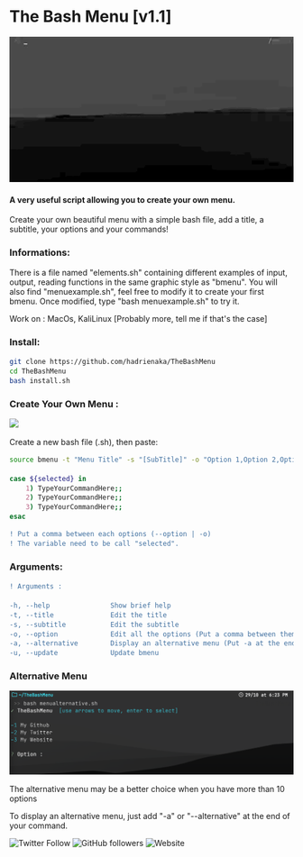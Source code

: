 # The Bash Menu [v1.1]
![](menu.gif)
#### A very useful script allowing you to create your own menu.
<p>Create your own beautiful menu with a simple bash file, add a title, a subtitle, your options and your commands!</p>

### Informations:
<p>There is a file named "elements.sh" containing different examples of input, output, reading functions in the same graphic style as "bmenu". You will also find "menuexample.sh", feel free to modify it to create your first bmenu. Once modified, type "bash menuexample.sh" to try it.</p>
<p>Work on : MacOs, KaliLinux [Probably more, tell me if that's the case]</p>

### Install:
```bash
git clone https://github.com/hadrienaka/TheBashMenu
cd TheBashMenu
bash install.sh
```

### Create Your Own Menu :
![](menuexemple.gif)

<p> Create a new bash file (.sh), then paste:</p>

```bash
source bmenu -t "Menu Title" -s "[SubTitle]" -o "Option 1,Option 2,Option 3"

case ${selected} in
	1) TypeYourCommandHere;;
	2) TypeYourCommandHere;;
	3) TypeYourCommandHere;;
esac
```

```diff
! Put a comma between each options (--option | -o)
! The variable need to be call "selected".
```

### Arguments:

```diff
! Arguments :

-h, --help               Show brief help
-t, --title              Edit the title
-s, --subtitle           Edit the subtitle
-o, --option             Edit all the options (Put a comma between them)
-a, --alternative        Display an alternative menu (Put -a at the end of the command)
-u, --update             Update bmenu

```

### Alternative Menu
![](menualternative.jpg)

<p> The alternative menu may be a better choice when you have more than 10 options </p>
<p> To display an alternative menu, just add "-a" or "--alternative" at the end of your command. </p>

![Twitter Follow](https://img.shields.io/twitter/follow/hadrienaka?label=%40HadrienAka&logo=twitter&logoColor=ffffff&style=for-the-badge)
![GitHub followers](https://img.shields.io/github/followers/hadrienaka?color=9F9F9F&label=%40HadrienAka&logo=github&style=for-the-badge)
![Website](https://img.shields.io/website?color=9F9F9F&label=Hadrienaka.fr&logo=brave&logoColor=ffffff&style=for-the-badge&up_message=SEE&url=https%3A%2F%2Fhadrienaka.fr)
